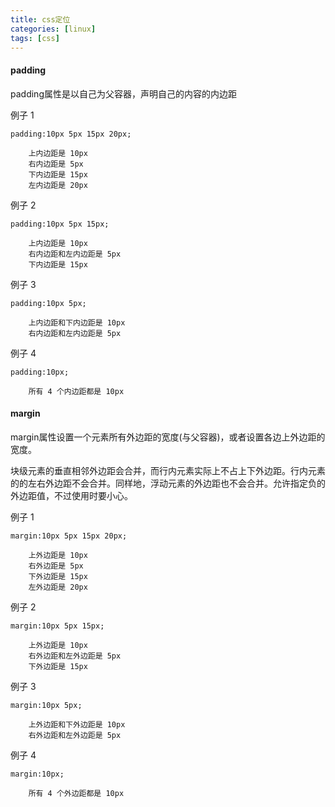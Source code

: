 ```yaml
---
title: css定位
categories: [linux]
tags: [css]
---
```


#### padding

padding属性是以自己为父容器，声明自己的内容的内边距

例子 1

    padding:10px 5px 15px 20px;
    
        上内边距是 10px
        右内边距是 5px
        下内边距是 15px
        左内边距是 20px

例子 2

    padding:10px 5px 15px;
    
        上内边距是 10px
        右内边距和左内边距是 5px
        下内边距是 15px

例子 3

    padding:10px 5px;
    
        上内边距和下内边距是 10px
        右内边距和左内边距是 5px

例子 4

    padding:10px;
    
        所有 4 个内边距都是 10px

#### margin

margin属性设置一个元素所有外边距的宽度(与父容器)，或者设置各边上外边距的宽度。

块级元素的垂直相邻外边距会合并，而行内元素实际上不占上下外边距。行内元素的的左右外边距不会合并。同样地，浮动元素的外边距也不会合并。允许指定负的外边距值，不过使用时要小心。

例子 1

    margin:10px 5px 15px 20px;
    
        上外边距是 10px
        右外边距是 5px
        下外边距是 15px
        左外边距是 20px

例子 2

    margin:10px 5px 15px;
    
        上外边距是 10px
        右外边距和左外边距是 5px
        下外边距是 15px

例子 3

    margin:10px 5px;
    
        上外边距和下外边距是 10px
        右外边距和左外边距是 5px

例子 4

    margin:10px;
    
        所有 4 个外边距都是 10px
